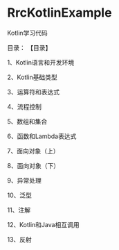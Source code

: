 # RrcKotlinExample
Kotlin学习代码

目录：
【目录】


1、Kotlin语言和开发环境

2、Kotlin基础类型

3、运算符和表达式

4、流程控制

5、数组和集合

6、函数和Lambda表达式

7、面向对象（上）

8、面向对象（下）

9、异常处理 

10、泛型

11、注解

12、Kotlin和Java相互调用

13、反射
